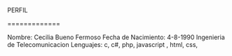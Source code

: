 PERFIL

=============


Nombre: Cecilia Bueno Fermoso
Fecha de Nacimiento:  4-8-1990
Ingenieria de Telecomunicacion
Lenguajes: c, c#, php, javascript , html, css,

